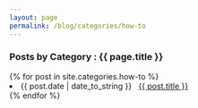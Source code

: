 ```yaml
---
layout: page
permalink: /blog/categories/how-to
---
```


<h3> Posts by Category : {{ page.title }} </h3>

<div class="card">
{% for post in site.categories.how-to %}
 <li class="category-posts"><span>{{ post.date | date_to_string }}</span> &nbsp; <a href="{{ post.url }}">{{ post.title }}</a></li>
{% endfor %}
</div>

